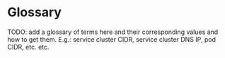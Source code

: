 # Glossary

TODO: add a glossary of terms here and their corresponding values and how to get
them. E.g.: service cluster CIDR, service cluster DNS IP, pod CIDR, etc. etc.

